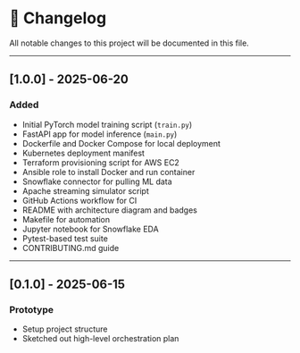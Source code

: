 
# 📓 Changelog

All notable changes to this project will be documented in this file.

---

## [1.0.0] - 2025-06-20
### Added
- Initial PyTorch model training script (`train.py`)
- FastAPI app for model inference (`main.py`)
- Dockerfile and Docker Compose for local deployment
- Kubernetes deployment manifest
- Terraform provisioning script for AWS EC2
- Ansible role to install Docker and run container
- Snowflake connector for pulling ML data
- Apache streaming simulator script
- GitHub Actions workflow for CI
- README with architecture diagram and badges
- Makefile for automation
- Jupyter notebook for Snowflake EDA
- Pytest-based test suite
- CONTRIBUTING.md guide

---

## [0.1.0] - 2025-06-15
### Prototype
- Setup project structure
- Sketched out high-level orchestration plan
